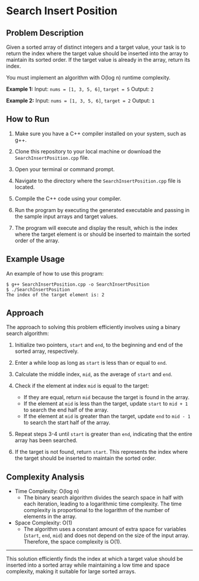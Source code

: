 # Search Insert Position

## Problem Description

Given a sorted array of distinct integers and a target value, your task is to return the index where the target value should be inserted into the array to maintain its sorted order. If the target value is already in the array, return its index.

You must implement an algorithm with O(log n) runtime complexity.

**Example 1:**
Input: `nums = [1, 3, 5, 6]`, `target = 5`
Output: `2`

**Example 2:**
Input: `nums = [1, 3, 5, 6]`, `target = 2`
Output: `1`

## How to Run

1. Make sure you have a C++ compiler installed on your system, such as g++.

2. Clone this repository to your local machine or download the `SearchInsertPosition.cpp` file.

3. Open your terminal or command prompt.

4. Navigate to the directory where the `SearchInsertPosition.cpp` file is located.

5. Compile the C++ code using your compiler.

6. Run the program by executing the generated executable and passing in the sample input arrays and target values.

7. The program will execute and display the result, which is the index where the target element is or should be inserted to maintain the sorted order of the array.

## Example Usage
An example of how to use this program:

```shell
$ g++ SearchInsertPosition.cpp -o SearchInsertPosition
$ ./SearchInsertPosition
The index of the target element is: 2

```
## Approach

The approach to solving this problem efficiently involves using a binary search algorithm:

1. Initialize two pointers, `start` and `end`, to the beginning and end of the sorted array, respectively.

2. Enter a while loop as long as `start` is less than or equal to `end`.

3. Calculate the middle index, `mid`, as the average of `start` and `end`.

4. Check if the element at index `mid` is equal to the target:
   - If they are equal, return `mid` because the target is found in the array.
   - If the element at `mid` is less than the target, update `start` to `mid + 1` to search the end half of the array.
   - If the element at `mid` is greater than the target, update `end` to `mid - 1` to search the start half of the array.

5. Repeat steps 3-4 until `start` is greater than `end`, indicating that the entire array has been searched.

6. If the target is not found, return `start`. This represents the index where the target should be inserted to maintain the sorted order.

## Complexity Analysis

- Time Complexity: O(log n)
   - The binary search algorithm divides the search space in half with each iteration, leading to a logarithmic time complexity. The time complexity is proportional to the logarithm of the number of elements in the array.
- Space Complexity: O(1)
   - The algorithm uses a constant amount of extra space for variables (`start`, `end`, `mid`) and does not depend on the size of the input array. Therefore, the space complexity is O(1).

---

This solution efficiently finds the index at which a target value should be inserted into a sorted array while maintaining a low time and space complexity, making it suitable for large sorted arrays.
